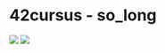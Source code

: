 # 42cursus - so_long

![](https://github.com/hanshazairi/42-so_long/workflows/norminette/badge.svg)
![](https://img.shields.io/tokei/lines/github/hanshazairi/42-so_long?style=plastic?color=blue)
